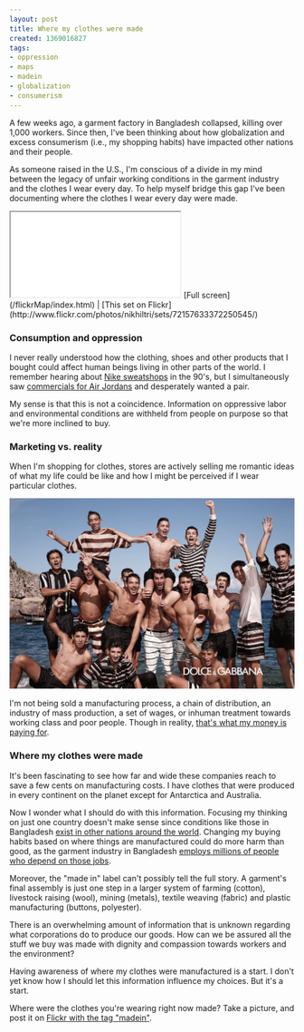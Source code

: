 ```yaml
---
layout: post
title: Where my clothes were made
created: 1369016827
tags:
- oppression
- maps
- madein
- globalization
- consumerism
---
```

A few weeks ago, a garment factory in Bangladesh collapsed, killing over 1,000 workers. Since then, I've been thinking about how globalization and excess consumerism (i.e., my shopping habits) have impacted other nations and their people.

As someone raised in the U.S., I'm conscious of a divide in my mind between the legacy of unfair working conditions in the garment industry and the clothes I wear every day. To help myself bridge this gap I've been documenting where the clothes I wear every day were made.

<iframe id="iframe-map" src="/flickrMap/index.html"></iframe>
[Full screen](/flickrMap/index.html) | [This set on Flickr](http://www.flickr.com/photos/nikhiltri/sets/72157633372250545/)

### Consumption and oppression
I never really understood how the clothing, shoes and other products that I bought could affect human beings living in other parts of the world. I remember hearing about [Nike sweatshops](http://en.wikipedia.org/wiki/Nike_sweatshops) in the 90's, but I simultaneously saw [commercials for Air Jordans](http://www.youtube.com/watch?v=S7FBTt3wzdI) and desperately wanted a pair.

My sense is that this is not a coincidence. Information on oppressive labor and environmental conditions are withheld from people on purpose so that we're more inclined to buy. 

### Marketing vs. reality
When I'm shopping for clothes, stores are actively selling me romantic ideas of what my life could be like and how I might be perceived if I wear particular clothes.

![](/images/dolce-gabbana-adv-campaign-ss-2013-men-03-1024x683.jpg)

I'm not being sold a manufacturing process, a chain of distribution, an industry of mass production, a set of wages, or inhuman treatment towards working class and poor people. Though in reality, [that's what my money is paying for](http://www.nytimes.com/2013/04/30/opinion/bangladesh-needs-strong-unions-not-outside-pressure.html). 

### Where my clothes were made
It's been fascinating to see how far and wide these companies reach to save a few cents on manufacturing costs. I have clothes that were produced in every continent on the planet except for Antarctica and Australia.
 
Now I wonder what I should do with this information. Focusing my thinking on just one country doesn't make sense since conditions like those in Bangladesh [exist in other nations around the world](http://www.nytimes.com/2013/04/30/opinion/bangladeshs-are-only-the-latest-in-textile-factory-disasters.html). Changing my buying habits based on where things are manufactured could do more harm than good, as the garment industry in Bangladesh [employs millions of people who depend on those jobs](http://www.npr.org/blogs/thetwo-way/2013/05/03/180801797/bangladesh-fears-exodus-of-western-retailers).

Moreover, the "made in" label can't possibly tell the full story. A garment's final assembly is just one step in a larger system of farming (cotton), livestock raising (wool), mining (metals), textile weaving (fabric) and plastic manufacturing (buttons, polyester). 

There is an overwhelming amount of information that is unknown regarding what corporations do to produce our goods. How can we be assured all the stuff we buy was made with dignity and compassion towards workers and the environment?

Having awareness of where my clothes were manufactured is a start. I don't yet know how I should let this information influence my choices. But it's a start.

Where were the clothes you're wearing right now made? Take a picture, and post it on [Flickr with the tag "madein"](http://www.flickr.com/photos/tags/madein/map?&fLat=40.5137&fLon=-13.5351&zl=3&order_by=recent).

